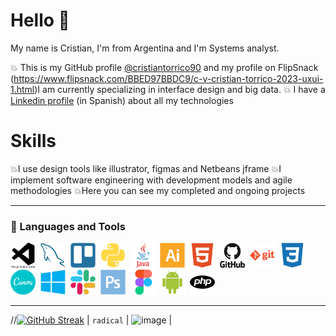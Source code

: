 
# Hello 🤟
My name is Cristian, I'm from Argentina and I'm Systems analyst.

💥 This is my GitHub profile [@cristiantorrico90](https://github.com/cristiantorrico90) and my profile on FlipSnack (https://www.flipsnack.com/BBED97BBDC9/c-v-cristian-torrico-2023-uxui-1.html)I am currently specializing in interface design and big data.
💥 I have a [Linkedin profile](https://www.linkedin.com/in/cristian-torrico/) (in Spanish) about all my technologies

# Skills
💥I use design tools like illustrator, figmas and Netbeans jframe
💥I implement software engineering with development models and agile methodologies
💥Here you can see my completed and ongoing projects


---
<div aling = left >
  <h3>
    🔨 Languages and Tools 
  </h3>
  <div>
    <img src = "https://github.com/devicons/devicon/blob/1119b9f84c0290e0f0b38982099a2bd027a48bf1/icons/vscode/vscode-plain-wordmark.svg" title="vsCode" alt="Java" 
    width ="40" heigth="40"/>&nbsp;
    <img src = "https://github.com/devicons/devicon/blob/1119b9f84c0290e0f0b38982099a2bd027a48bf1/icons/mysql/mysql-plain.svg?plain=1" title="Mysql" alt="Java" 
    width ="40" heigth="40"/>&nbsp;
    <img src = "https://github.com/devicons/devicon/blob/1119b9f84c0290e0f0b38982099a2bd027a48bf1/icons/trello/trello-plain.svg" title="Trello" alt="Java" 
    width ="40" heigth="40"/>&nbsp;
    <img src = "https://github.com/devicons/devicon/blob/1119b9f84c0290e0f0b38982099a2bd027a48bf1/icons/python/python-plain.svg" title="Python" alt="Java" 
    width ="40" heigth="40"/>&nbsp;
    <img src = "https://github.com/devicons/devicon/blob/1119b9f84c0290e0f0b38982099a2bd027a48bf1/icons/java/java-original-wordmark.svg" title="Java" alt="Java" 
    width ="40" heigth="40"/>&nbsp;
    <img src = "https://github.com/devicons/devicon/blob/1119b9f84c0290e0f0b38982099a2bd027a48bf1/icons/illustrator/illustrator-plain.svg" title="Illustrator" alt="Java" 
    width ="40" heigth="40"/>&nbsp;
    <img src = "https://github.com/devicons/devicon/blob/1119b9f84c0290e0f0b38982099a2bd027a48bf1/icons/html5/html5-plain.svg" title="html5" alt="Java" 
    width ="40" heigth="40"/>&nbsp;
    <img src = "https://github.com/devicons/devicon/blob/1119b9f84c0290e0f0b38982099a2bd027a48bf1/icons/github/github-original-wordmark.svg" title="github" alt="Java" 
    width ="40" heigth="40"/>&nbsp;
    <img src = "https://github.com/devicons/devicon/blob/1119b9f84c0290e0f0b38982099a2bd027a48bf1/icons/git/git-plain-wordmark.svg" title="git" alt="Java" 
    width ="40" heigth="40"/>&nbsp;
    <img src = "https://github.com/devicons/devicon/blob/1119b9f84c0290e0f0b38982099a2bd027a48bf1/icons/css3/css3-plain.svg" title="css3" alt="Java" 
    width ="40" heigth="40"/>&nbsp;
<img src = "https://github.com/devicons/devicon/blob/1119b9f84c0290e0f0b38982099a2bd027a48bf1/icons/canva/canva-original.svg" title="Canva" alt="Java" 
    width ="40" heigth="40"/>&nbsp;
<img src = "https://github.com/devicons/devicon/blob/1119b9f84c0290e0f0b38982099a2bd027a48bf1/icons/windows8/windows8-original.svg" title="windows" alt="Java" 
    width ="40" heigth="40"/>&nbsp;
<img src = "https://github.com/devicons/devicon/blob/1119b9f84c0290e0f0b38982099a2bd027a48bf1/icons/slack/slack-original.svg" title="slack" alt="Java" 
    width ="40" heigth="40"/>&nbsp;
<img src = "https://github.com/devicons/devicon/blob/1119b9f84c0290e0f0b38982099a2bd027a48bf1/icons/photoshop/photoshop-plain.svg" title="photoshop" alt="Java" 
    width ="40" heigth="40"/>&nbsp;
<img src = "https://github.com/devicons/devicon/blob/1119b9f84c0290e0f0b38982099a2bd027a48bf1/icons/figma/figma-original.svg" title="figmas" alt="Java" 
    width ="40" heigth="40"/>&nbsp;
<img src = "https://github.com/devicons/devicon/blob/1119b9f84c0290e0f0b38982099a2bd027a48bf1/icons/android/android-plain.svg" title="android" alt="Java" 
    width ="40" heigth="40"/>&nbsp;
<img src = "https://github.com/devicons/devicon/blob/1119b9f84c0290e0f0b38982099a2bd027a48bf1/icons/php/php-plain.svg" title="php" alt="Java" 
    width ="40" heigth="40"/>&nbsp;
  </div>
   
</div>

---
//[![GitHub Streak](http://github-readme-streak-stats.herokuapp.com?user=cristiantorrico90%40&theme=dark&locale=es)](https://git.io/streak-stats)
|           `radical`           | ![image](https://user-images.githubusercontent.com/20955511/183303809-eb8fea2f-d56b-4ad3-9f6d-ef55f8812ed2.png)  |


